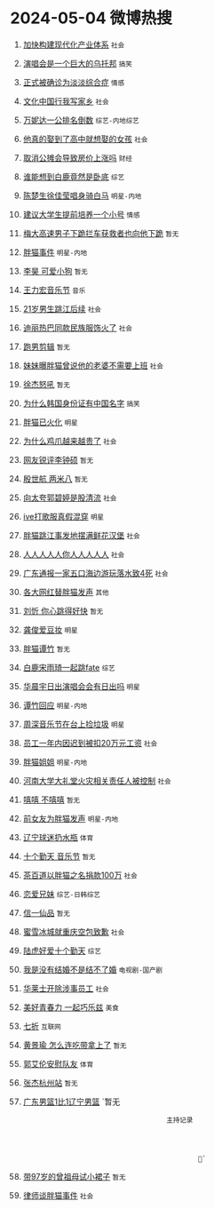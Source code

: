 # 2024-05-04 微博热搜 
1. [加快构建现代化产业体系](https://m.weibo.cn/search?containerid=100103type%3D1%26t%3D10%26q%3D%23%E5%8A%A0%E5%BF%AB%E6%9E%84%E5%BB%BA%E7%8E%B0%E4%BB%A3%E5%8C%96%E4%BA%A7%E4%B8%9A%E4%BD%93%E7%B3%BB%23&stream_entry_id=51&isnewpage=1&extparam=seat%3D1%26filter_type%3Drealtimehot%26stream_entry_id%3D51%26c_type%3D51%26q%3D%2523%25E5%258A%25A0%25E5%25BF%25AB%25E6%259E%2584%25E5%25BB%25BA%25E7%258E%25B0%25E4%25BB%25A3%25E5%258C%2596%25E4%25BA%25A7%25E4%25B8%259A%25E4%25BD%2593%25E7%25B3%25BB%2523%26dgr%3D0%26cate%3D10103%26pos%3D0%26display_time%3D1714756173%26pre_seqid%3D171475617315907467224) `社会` 

2. [演唱会是一个巨大的乌托邦](https://m.weibo.cn/search?containerid=100103type%3D1%26t%3D10%26q%3D%23%E6%BC%94%E5%94%B1%E4%BC%9A%E6%98%AF%E4%B8%80%E4%B8%AA%E5%B7%A8%E5%A4%A7%E7%9A%84%E4%B9%8C%E6%89%98%E9%82%A6%23&stream_entry_id=31&isnewpage=1&extparam=seat%3D1%26stream_entry_id%3D31%26pos%3D0%26realpos%3D1%26dgr%3D0%26flag%3D1%26filter_type%3Drealtimehot%26band_rank%3D1%26c_type%3D31%26q%3D%2523%25E6%25BC%2594%25E5%2594%25B1%25E4%25BC%259A%25E6%2598%25AF%25E4%25B8%2580%25E4%25B8%25AA%25E5%25B7%25A8%25E5%25A4%25A7%25E7%259A%2584%25E4%25B9%258C%25E6%2589%2598%25E9%2582%25A6%2523%26cate%3D5001%26lcate%3D5001%26display_time%3D1714756173%26pre_seqid%3D171475617315907467224) `搞笑` 

3. [正式被确诊为淡淡综合症](https://m.weibo.cn/search?containerid=100103type%3D1%26t%3D10%26q%3D%23%E6%AD%A3%E5%BC%8F%E8%A2%AB%E7%A1%AE%E8%AF%8A%E4%B8%BA%E6%B7%A1%E6%B7%A1%E7%BB%BC%E5%90%88%E7%97%87%23&stream_entry_id=31&isnewpage=1&extparam=seat%3D1%26stream_entry_id%3D31%26pos%3D1%26realpos%3D2%26dgr%3D0%26flag%3D2%26filter_type%3Drealtimehot%26band_rank%3D2%26c_type%3D31%26q%3D%2523%25E6%25AD%25A3%25E5%25BC%258F%25E8%25A2%25AB%25E7%25A1%25AE%25E8%25AF%258A%25E4%25B8%25BA%25E6%25B7%25A1%25E6%25B7%25A1%25E7%25BB%25BC%25E5%2590%2588%25E7%2597%2587%2523%26cate%3D5001%26lcate%3D5001%26display_time%3D1714756173%26pre_seqid%3D171475617315907467224) `情感` 

4. [文化中国行我写家乡](https://m.weibo.cn/search?containerid=100103type%3D1%26t%3D10%26q%3D%23%E6%96%87%E5%8C%96%E4%B8%AD%E5%9B%BD%E8%A1%8C%E6%88%91%E5%86%99%E5%AE%B6%E4%B9%A1%23&stream_entry_id=31&isnewpage=1&extparam=seat%3D1%26stream_entry_id%3D31%26pos%3D2%26realpos%3D3%26dgr%3D0%26flag%3D0%26filter_type%3Drealtimehot%26band_rank%3D3%26c_type%3D31%26q%3D%2523%25E6%2596%2587%25E5%258C%2596%25E4%25B8%25AD%25E5%259B%25BD%25E8%25A1%258C%25E6%2588%2591%25E5%2586%2599%25E5%25AE%25B6%25E4%25B9%25A1%2523%26cate%3D5001%26lcate%3D5001%26display_time%3D1714756173%26pre_seqid%3D171475617315907467224) `社会` 

5. [万妮达一公排名倒数](https://m.weibo.cn/search?containerid=100103type%3D1%26t%3D10%26q%3D%23%E4%B8%87%E5%A6%AE%E8%BE%BE%E4%B8%80%E5%85%AC%E6%8E%92%E5%90%8D%E5%80%92%E6%95%B0%23&stream_entry_id=31&isnewpage=1&extparam=seat%3D1%26stream_entry_id%3D31%26pos%3D3%26realpos%3D4%26dgr%3D0%26flag%3D1%26filter_type%3Drealtimehot%26band_rank%3D4%26c_type%3D31%26q%3D%2523%25E4%25B8%2587%25E5%25A6%25AE%25E8%25BE%25BE%25E4%25B8%2580%25E5%2585%25AC%25E6%258E%2592%25E5%2590%258D%25E5%2580%2592%25E6%2595%25B0%2523%26cate%3D5001%26lcate%3D5001%26display_time%3D1714756173%26pre_seqid%3D171475617315907467224) `综艺-内地综艺` 

6. [他真的娶到了高中就想娶的女孩](https://m.weibo.cn/search?containerid=100103type%3D1%26t%3D10%26q%3D%23%E4%BB%96%E7%9C%9F%E7%9A%84%E5%A8%B6%E5%88%B0%E4%BA%86%E9%AB%98%E4%B8%AD%E5%B0%B1%E6%83%B3%E5%A8%B6%E7%9A%84%E5%A5%B3%E5%AD%A9%23&stream_entry_id=31&isnewpage=1&extparam=seat%3D1%26stream_entry_id%3D31%26pos%3D4%26realpos%3D5%26dgr%3D0%26flag%3D32768%26filter_type%3Drealtimehot%26band_rank%3D5%26c_type%3D31%26q%3D%2523%25E4%25BB%2596%25E7%259C%259F%25E7%259A%2584%25E5%25A8%25B6%25E5%2588%25B0%25E4%25BA%2586%25E9%25AB%2598%25E4%25B8%25AD%25E5%25B0%25B1%25E6%2583%25B3%25E5%25A8%25B6%25E7%259A%2584%25E5%25A5%25B3%25E5%25AD%25A9%2523%26cate%3D5001%26lcate%3D5001%26display_time%3D1714756173%26pre_seqid%3D171475617315907467224) `社会` 

7. [取消公摊会导致房价上涨吗](https://m.weibo.cn/search?containerid=100103type%3D1%26t%3D10%26q%3D%23%E5%8F%96%E6%B6%88%E5%85%AC%E6%91%8A%E4%BC%9A%E5%AF%BC%E8%87%B4%E6%88%BF%E4%BB%B7%E4%B8%8A%E6%B6%A8%E5%90%97%23&stream_entry_id=31&isnewpage=1&extparam=seat%3D1%26stream_entry_id%3D31%26pos%3D5%26realpos%3D6%26dgr%3D0%26flag%3D0%26filter_type%3Drealtimehot%26band_rank%3D6%26c_type%3D31%26q%3D%2523%25E5%258F%2596%25E6%25B6%2588%25E5%2585%25AC%25E6%2591%258A%25E4%25BC%259A%25E5%25AF%25BC%25E8%2587%25B4%25E6%2588%25BF%25E4%25BB%25B7%25E4%25B8%258A%25E6%25B6%25A8%25E5%2590%2597%2523%26cate%3D5001%26lcate%3D5001%26display_time%3D1714756173%26pre_seqid%3D171475617315907467224) `财经` 

8. [谁能想到白鹿竟然是卧底](https://m.weibo.cn/search?containerid=100103type%3D1%26t%3D10%26q%3D%23%E8%B0%81%E8%83%BD%E6%83%B3%E5%88%B0%E7%99%BD%E9%B9%BF%E7%AB%9F%E7%84%B6%E6%98%AF%E5%8D%A7%E5%BA%95%23&stream_entry_id=31&isnewpage=1&extparam=seat%3D1%26stream_entry_id%3D31%26pos%3D6%26realpos%3D7%26dgr%3D0%26flag%3D1%26filter_type%3Drealtimehot%26band_rank%3D7%26c_type%3D31%26q%3D%2523%25E8%25B0%2581%25E8%2583%25BD%25E6%2583%25B3%25E5%2588%25B0%25E7%2599%25BD%25E9%25B9%25BF%25E7%25AB%259F%25E7%2584%25B6%25E6%2598%25AF%25E5%258D%25A7%25E5%25BA%2595%2523%26cate%3D5001%26lcate%3D5001%26display_time%3D1714756173%26pre_seqid%3D171475617315907467224) `综艺` 

9. [陈楚生徐佳莹唱身骑白马](https://m.weibo.cn/search?containerid=100103type%3D1%26t%3D10%26q%3D%23%E9%99%88%E6%A5%9A%E7%94%9F%E5%BE%90%E4%BD%B3%E8%8E%B9%E5%94%B1%E8%BA%AB%E9%AA%91%E7%99%BD%E9%A9%AC%23&stream_entry_id=31&isnewpage=1&extparam=seat%3D1%26stream_entry_id%3D31%26pos%3D7%26realpos%3D8%26dgr%3D0%26flag%3D1%26filter_type%3Drealtimehot%26band_rank%3D8%26c_type%3D31%26q%3D%2523%25E9%2599%2588%25E6%25A5%259A%25E7%2594%259F%25E5%25BE%2590%25E4%25BD%25B3%25E8%258E%25B9%25E5%2594%25B1%25E8%25BA%25AB%25E9%25AA%2591%25E7%2599%25BD%25E9%25A9%25AC%2523%26cate%3D5001%26lcate%3D5001%26display_time%3D1714756173%26pre_seqid%3D171475617315907467224) `明星-内地` 

10. [建议大学生提前培养一个小号](https://m.weibo.cn/search?containerid=100103type%3D1%26t%3D10%26q%3D%23%E5%BB%BA%E8%AE%AE%E5%A4%A7%E5%AD%A6%E7%94%9F%E6%8F%90%E5%89%8D%E5%9F%B9%E5%85%BB%E4%B8%80%E4%B8%AA%E5%B0%8F%E5%8F%B7%23&stream_entry_id=31&isnewpage=1&extparam=seat%3D1%26stream_entry_id%3D31%26pos%3D8%26realpos%3D9%26dgr%3D0%26flag%3D0%26filter_type%3Drealtimehot%26band_rank%3D9%26c_type%3D31%26q%3D%2523%25E5%25BB%25BA%25E8%25AE%25AE%25E5%25A4%25A7%25E5%25AD%25A6%25E7%2594%259F%25E6%258F%2590%25E5%2589%258D%25E5%259F%25B9%25E5%2585%25BB%25E4%25B8%2580%25E4%25B8%25AA%25E5%25B0%258F%25E5%258F%25B7%2523%26cate%3D5001%26lcate%3D5001%26display_time%3D1714756173%26pre_seqid%3D171475617315907467224) `情感` 

11. [梅大高速男子下跪拦车获救者也向他下跪](https://m.weibo.cn/search?containerid=100103type%3D1%26t%3D10%26q%3D%23%E6%A2%85%E5%A4%A7%E9%AB%98%E9%80%9F%E7%94%B7%E5%AD%90%E4%B8%8B%E8%B7%AA%E6%8B%A6%E8%BD%A6%E8%8E%B7%E6%95%91%E8%80%85%E4%B9%9F%E5%90%91%E4%BB%96%E4%B8%8B%E8%B7%AA%23&stream_entry_id=31&isnewpage=1&extparam=seat%3D1%26stream_entry_id%3D31%26pos%3D9%26realpos%3D10%26dgr%3D0%26flag%3D0%26filter_type%3Drealtimehot%26band_rank%3D10%26c_type%3D31%26q%3D%2523%25E6%25A2%2585%25E5%25A4%25A7%25E9%25AB%2598%25E9%2580%259F%25E7%2594%25B7%25E5%25AD%2590%25E4%25B8%258B%25E8%25B7%25AA%25E6%258B%25A6%25E8%25BD%25A6%25E8%258E%25B7%25E6%2595%2591%25E8%2580%2585%25E4%25B9%259F%25E5%2590%2591%25E4%25BB%2596%25E4%25B8%258B%25E8%25B7%25AA%2523%26cate%3D5001%26lcate%3D5001%26display_time%3D1714756173%26pre_seqid%3D171475617315907467224) `暂无` 

12. [胖猫事件](https://m.weibo.cn/search?containerid=100103type%3D1%26t%3D10%26q%3D%E8%83%96%E7%8C%AB%E4%BA%8B%E4%BB%B6&stream_entry_id=31&isnewpage=1&extparam=seat%3D1%26stream_entry_id%3D31%26pos%3D10%26realpos%3D11%26dgr%3D0%26flag%3D2%26filter_type%3Drealtimehot%26band_rank%3D11%26c_type%3D31%26q%3D%25E8%2583%2596%25E7%258C%25AB%25E4%25BA%258B%25E4%25BB%25B6%26cate%3D5001%26lcate%3D5001%26display_time%3D1714756173%26pre_seqid%3D171475617315907467224) `明星-内地` 

13. [李昊 可爱小狗](https://m.weibo.cn/search?containerid=100103type%3D1%26t%3D10%26q%3D%E6%9D%8E%E6%98%8A+%E5%8F%AF%E7%88%B1%E5%B0%8F%E7%8B%97&stream_entry_id=31&isnewpage=1&extparam=seat%3D1%26stream_entry_id%3D31%26pos%3D11%26realpos%3D12%26dgr%3D0%26flag%3D1%26filter_type%3Drealtimehot%26band_rank%3D12%26c_type%3D31%26q%3D%25E6%259D%258E%25E6%2598%258A%2520%25E5%258F%25AF%25E7%2588%25B1%25E5%25B0%258F%25E7%258B%2597%26cate%3D5001%26lcate%3D5001%26display_time%3D1714756173%26pre_seqid%3D171475617315907467224) `暂无` 

14. [王力宏音乐节](https://m.weibo.cn/search?containerid=100103type%3D1%26t%3D10%26q%3D%E7%8E%8B%E5%8A%9B%E5%AE%8F%E9%9F%B3%E4%B9%90%E8%8A%82&stream_entry_id=31&isnewpage=1&extparam=seat%3D1%26stream_entry_id%3D31%26pos%3D12%26realpos%3D13%26dgr%3D0%26flag%3D1%26filter_type%3Drealtimehot%26band_rank%3D13%26c_type%3D31%26q%3D%25E7%258E%258B%25E5%258A%259B%25E5%25AE%258F%25E9%259F%25B3%25E4%25B9%2590%25E8%258A%2582%26cate%3D5001%26lcate%3D5001%26display_time%3D1714756173%26pre_seqid%3D171475617315907467224) `音乐` 

15. [21岁男生跳江后续](https://m.weibo.cn/search?containerid=100103type%3D1%26t%3D10%26q%3D%2321%E5%B2%81%E7%94%B7%E7%94%9F%E8%B7%B3%E6%B1%9F%E5%90%8E%E7%BB%AD%23&stream_entry_id=31&isnewpage=1&extparam=seat%3D1%26stream_entry_id%3D31%26pos%3D13%26realpos%3D14%26dgr%3D0%26flag%3D2%26filter_type%3Drealtimehot%26band_rank%3D14%26c_type%3D31%26q%3D%252321%25E5%25B2%2581%25E7%2594%25B7%25E7%2594%259F%25E8%25B7%25B3%25E6%25B1%259F%25E5%2590%258E%25E7%25BB%25AD%2523%26cate%3D5001%26lcate%3D5001%26display_time%3D1714756173%26pre_seqid%3D171475617315907467224) `社会` 

16. [迪丽热巴同款民族服饰火了](https://m.weibo.cn/search?containerid=100103type%3D1%26t%3D10%26q%3D%23%E8%BF%AA%E4%B8%BD%E7%83%AD%E5%B7%B4%E5%90%8C%E6%AC%BE%E6%B0%91%E6%97%8F%E6%9C%8D%E9%A5%B0%E7%81%AB%E4%BA%86%23&stream_entry_id=31&isnewpage=1&extparam=seat%3D1%26stream_entry_id%3D31%26pos%3D14%26realpos%3D15%26dgr%3D0%26flag%3D32768%26filter_type%3Drealtimehot%26band_rank%3D15%26c_type%3D31%26q%3D%2523%25E8%25BF%25AA%25E4%25B8%25BD%25E7%2583%25AD%25E5%25B7%25B4%25E5%2590%258C%25E6%25AC%25BE%25E6%25B0%2591%25E6%2597%258F%25E6%259C%258D%25E9%25A5%25B0%25E7%2581%25AB%25E4%25BA%2586%2523%26cate%3D5001%26lcate%3D5001%26display_time%3D1714756173%26pre_seqid%3D171475617315907467224) `社会` 

17. [跑男剪辑](https://m.weibo.cn/search?containerid=100103type%3D1%26t%3D10%26q%3D%E8%B7%91%E7%94%B7%E5%89%AA%E8%BE%91&stream_entry_id=31&isnewpage=1&extparam=seat%3D1%26stream_entry_id%3D31%26pos%3D15%26realpos%3D16%26dgr%3D0%26flag%3D0%26filter_type%3Drealtimehot%26band_rank%3D16%26c_type%3D31%26q%3D%25E8%25B7%2591%25E7%2594%25B7%25E5%2589%25AA%25E8%25BE%2591%26cate%3D5001%26lcate%3D5001%26display_time%3D1714756173%26pre_seqid%3D171475617315907467224) `暂无` 

18. [妹妹曝胖猫曾说他的老婆不需要上班](https://m.weibo.cn/search?containerid=100103type%3D1%26t%3D10%26q%3D%23%E5%A6%B9%E5%A6%B9%E6%9B%9D%E8%83%96%E7%8C%AB%E6%9B%BE%E8%AF%B4%E4%BB%96%E7%9A%84%E8%80%81%E5%A9%86%E4%B8%8D%E9%9C%80%E8%A6%81%E4%B8%8A%E7%8F%AD%23&stream_entry_id=31&isnewpage=1&extparam=seat%3D1%26stream_entry_id%3D31%26pos%3D16%26realpos%3D17%26dgr%3D0%26flag%3D2%26filter_type%3Drealtimehot%26band_rank%3D17%26c_type%3D31%26q%3D%2523%25E5%25A6%25B9%25E5%25A6%25B9%25E6%259B%259D%25E8%2583%2596%25E7%258C%25AB%25E6%259B%25BE%25E8%25AF%25B4%25E4%25BB%2596%25E7%259A%2584%25E8%2580%2581%25E5%25A9%2586%25E4%25B8%258D%25E9%259C%2580%25E8%25A6%2581%25E4%25B8%258A%25E7%258F%25AD%2523%26cate%3D5001%26lcate%3D5001%26display_time%3D1714756173%26pre_seqid%3D171475617315907467224) `社会` 

19. [徐杰怒吼](https://m.weibo.cn/search?containerid=100103type%3D1%26t%3D10%26q%3D%E5%BE%90%E6%9D%B0%E6%80%92%E5%90%BC&stream_entry_id=31&isnewpage=1&extparam=seat%3D1%26stream_entry_id%3D31%26pos%3D17%26realpos%3D18%26dgr%3D0%26flag%3D0%26filter_type%3Drealtimehot%26band_rank%3D18%26c_type%3D31%26q%3D%25E5%25BE%2590%25E6%259D%25B0%25E6%2580%2592%25E5%2590%25BC%26cate%3D5001%26lcate%3D5001%26display_time%3D1714756173%26pre_seqid%3D171475617315907467224) `暂无` 

20. [为什么韩国身份证有中国名字](https://m.weibo.cn/search?containerid=100103type%3D1%26t%3D10%26q%3D%23%E4%B8%BA%E4%BB%80%E4%B9%88%E9%9F%A9%E5%9B%BD%E8%BA%AB%E4%BB%BD%E8%AF%81%E6%9C%89%E4%B8%AD%E5%9B%BD%E5%90%8D%E5%AD%97%23&stream_entry_id=31&isnewpage=1&extparam=seat%3D1%26stream_entry_id%3D31%26pos%3D18%26realpos%3D19%26dgr%3D0%26flag%3D0%26filter_type%3Drealtimehot%26band_rank%3D19%26c_type%3D31%26q%3D%2523%25E4%25B8%25BA%25E4%25BB%2580%25E4%25B9%2588%25E9%259F%25A9%25E5%259B%25BD%25E8%25BA%25AB%25E4%25BB%25BD%25E8%25AF%2581%25E6%259C%2589%25E4%25B8%25AD%25E5%259B%25BD%25E5%2590%258D%25E5%25AD%2597%2523%26cate%3D5001%26lcate%3D5001%26display_time%3D1714756173%26pre_seqid%3D171475617315907467224) `搞笑` 

21. [胖猫已火化](https://m.weibo.cn/search?containerid=100103type%3D1%26t%3D10%26q%3D%23%E8%83%96%E7%8C%AB%E5%B7%B2%E7%81%AB%E5%8C%96%23&stream_entry_id=31&isnewpage=1&extparam=seat%3D1%26stream_entry_id%3D31%26pos%3D19%26realpos%3D20%26dgr%3D0%26flag%3D0%26filter_type%3Drealtimehot%26band_rank%3D20%26c_type%3D31%26q%3D%2523%25E8%2583%2596%25E7%258C%25AB%25E5%25B7%25B2%25E7%2581%25AB%25E5%258C%2596%2523%26cate%3D5001%26lcate%3D5001%26display_time%3D1714756173%26pre_seqid%3D171475617315907467224) `明星` 

22. [为什么鸡爪越来越贵了](https://m.weibo.cn/search?containerid=100103type%3D1%26t%3D10%26q%3D%23%E4%B8%BA%E4%BB%80%E4%B9%88%E9%B8%A1%E7%88%AA%E8%B6%8A%E6%9D%A5%E8%B6%8A%E8%B4%B5%E4%BA%86%23&stream_entry_id=31&isnewpage=1&extparam=seat%3D1%26stream_entry_id%3D31%26pos%3D20%26realpos%3D21%26dgr%3D0%26flag%3D1%26filter_type%3Drealtimehot%26band_rank%3D21%26c_type%3D31%26q%3D%2523%25E4%25B8%25BA%25E4%25BB%2580%25E4%25B9%2588%25E9%25B8%25A1%25E7%2588%25AA%25E8%25B6%258A%25E6%259D%25A5%25E8%25B6%258A%25E8%25B4%25B5%25E4%25BA%2586%2523%26cate%3D5001%26lcate%3D5001%26display_time%3D1714756173%26pre_seqid%3D171475617315907467224) `社会` 

23. [网友锐评李钟硕](https://m.weibo.cn/search?containerid=100103type%3D1%26t%3D10%26q%3D%23%E7%BD%91%E5%8F%8B%E9%94%90%E8%AF%84%E6%9D%8E%E9%92%9F%E7%A1%95%23&stream_entry_id=31&isnewpage=1&extparam=seat%3D1%26stream_entry_id%3D31%26pos%3D21%26realpos%3D22%26dgr%3D0%26flag%3D2%26filter_type%3Drealtimehot%26band_rank%3D22%26c_type%3D31%26q%3D%2523%25E7%25BD%2591%25E5%258F%258B%25E9%2594%2590%25E8%25AF%2584%25E6%259D%258E%25E9%2592%259F%25E7%25A1%2595%2523%26cate%3D5001%26lcate%3D5001%26display_time%3D1714756173%26pre_seqid%3D171475617315907467224) `暂无` 

24. [殷世航 两米八](https://m.weibo.cn/search?containerid=100103type%3D1%26t%3D10%26q%3D%E6%AE%B7%E4%B8%96%E8%88%AA+%E4%B8%A4%E7%B1%B3%E5%85%AB&stream_entry_id=31&isnewpage=1&extparam=seat%3D1%26stream_entry_id%3D31%26pos%3D22%26realpos%3D23%26dgr%3D0%26flag%3D1%26filter_type%3Drealtimehot%26band_rank%3D23%26c_type%3D31%26q%3D%25E6%25AE%25B7%25E4%25B8%2596%25E8%2588%25AA%2520%25E4%25B8%25A4%25E7%25B1%25B3%25E5%2585%25AB%26cate%3D5001%26lcate%3D5001%26display_time%3D1714756173%26pre_seqid%3D171475617315907467224) `暂无` 

25. [向太夸郭碧婷是股清流](https://m.weibo.cn/search?containerid=100103type%3D1%26t%3D10%26q%3D%23%E5%90%91%E5%A4%AA%E5%A4%B8%E9%83%AD%E7%A2%A7%E5%A9%B7%E6%98%AF%E8%82%A1%E6%B8%85%E6%B5%81%23&stream_entry_id=31&isnewpage=1&extparam=seat%3D1%26stream_entry_id%3D31%26pos%3D23%26realpos%3D24%26dgr%3D0%26flag%3D1%26filter_type%3Drealtimehot%26band_rank%3D24%26c_type%3D31%26q%3D%2523%25E5%2590%2591%25E5%25A4%25AA%25E5%25A4%25B8%25E9%2583%25AD%25E7%25A2%25A7%25E5%25A9%25B7%25E6%2598%25AF%25E8%2582%25A1%25E6%25B8%2585%25E6%25B5%2581%2523%26cate%3D5001%26lcate%3D5001%26display_time%3D1714756173%26pre_seqid%3D171475617315907467224) `社会` 

26. [ive打歌服真假混穿](https://m.weibo.cn/search?containerid=100103type%3D1%26t%3D10%26q%3D%23ive%E6%89%93%E6%AD%8C%E6%9C%8D%E7%9C%9F%E5%81%87%E6%B7%B7%E7%A9%BF%23&stream_entry_id=31&isnewpage=1&extparam=seat%3D1%26stream_entry_id%3D31%26pos%3D24%26realpos%3D25%26dgr%3D0%26flag%3D0%26filter_type%3Drealtimehot%26band_rank%3D25%26c_type%3D31%26q%3D%2523ive%25E6%2589%2593%25E6%25AD%258C%25E6%259C%258D%25E7%259C%259F%25E5%2581%2587%25E6%25B7%25B7%25E7%25A9%25BF%2523%26cate%3D5001%26lcate%3D5001%26display_time%3D1714756173%26pre_seqid%3D171475617315907467224) `明星` 

27. [胖猫跳江事发地摆满鲜花汉堡](https://m.weibo.cn/search?containerid=100103type%3D1%26t%3D10%26q%3D%23%E8%83%96%E7%8C%AB%E8%B7%B3%E6%B1%9F%E4%BA%8B%E5%8F%91%E5%9C%B0%E6%91%86%E6%BB%A1%E9%B2%9C%E8%8A%B1%E6%B1%89%E5%A0%A1%23&stream_entry_id=31&isnewpage=1&extparam=seat%3D1%26stream_entry_id%3D31%26pos%3D25%26realpos%3D26%26dgr%3D0%26flag%3D0%26filter_type%3Drealtimehot%26band_rank%3D26%26c_type%3D31%26q%3D%2523%25E8%2583%2596%25E7%258C%25AB%25E8%25B7%25B3%25E6%25B1%259F%25E4%25BA%258B%25E5%258F%2591%25E5%259C%25B0%25E6%2591%2586%25E6%25BB%25A1%25E9%25B2%259C%25E8%258A%25B1%25E6%25B1%2589%25E5%25A0%25A1%2523%26cate%3D5001%26lcate%3D5001%26display_time%3D1714756173%26pre_seqid%3D171475617315907467224) `社会` 

28. [人人人人人你人人人人人](https://m.weibo.cn/search?containerid=100103type%3D1%26t%3D10%26q%3D%23%E4%BA%BA%E4%BA%BA%E4%BA%BA%E4%BA%BA%E4%BA%BA%E4%BD%A0%E4%BA%BA%E4%BA%BA%E4%BA%BA%E4%BA%BA%E4%BA%BA%23&stream_entry_id=31&isnewpage=1&extparam=seat%3D1%26stream_entry_id%3D31%26pos%3D26%26realpos%3D27%26dgr%3D0%26flag%3D0%26filter_type%3Drealtimehot%26band_rank%3D27%26c_type%3D31%26q%3D%2523%25E4%25BA%25BA%25E4%25BA%25BA%25E4%25BA%25BA%25E4%25BA%25BA%25E4%25BA%25BA%25E4%25BD%25A0%25E4%25BA%25BA%25E4%25BA%25BA%25E4%25BA%25BA%25E4%25BA%25BA%25E4%25BA%25BA%2523%26cate%3D5001%26lcate%3D5001%26display_time%3D1714756173%26pre_seqid%3D171475617315907467224) `社会` 

29. [广东通报一家五口海边游玩落水致4死](https://m.weibo.cn/search?containerid=100103type%3D1%26t%3D10%26q%3D%23%E5%B9%BF%E4%B8%9C%E9%80%9A%E6%8A%A5%E4%B8%80%E5%AE%B6%E4%BA%94%E5%8F%A3%E6%B5%B7%E8%BE%B9%E6%B8%B8%E7%8E%A9%E8%90%BD%E6%B0%B4%E8%87%B44%E6%AD%BB%23&stream_entry_id=31&isnewpage=1&extparam=seat%3D1%26stream_entry_id%3D31%26pos%3D27%26realpos%3D28%26dgr%3D0%26flag%3D0%26filter_type%3Drealtimehot%26band_rank%3D28%26c_type%3D31%26q%3D%2523%25E5%25B9%25BF%25E4%25B8%259C%25E9%2580%259A%25E6%258A%25A5%25E4%25B8%2580%25E5%25AE%25B6%25E4%25BA%2594%25E5%258F%25A3%25E6%25B5%25B7%25E8%25BE%25B9%25E6%25B8%25B8%25E7%258E%25A9%25E8%2590%25BD%25E6%25B0%25B4%25E8%2587%25B44%25E6%25AD%25BB%2523%26cate%3D5001%26lcate%3D5001%26display_time%3D1714756173%26pre_seqid%3D171475617315907467224) `社会` 

30. [各大网红替胖猫发声](https://m.weibo.cn/search?containerid=100103type%3D1%26t%3D10%26q%3D%23%E5%90%84%E5%A4%A7%E7%BD%91%E7%BA%A2%E6%9B%BF%E8%83%96%E7%8C%AB%E5%8F%91%E5%A3%B0%23&stream_entry_id=31&isnewpage=1&extparam=seat%3D1%26stream_entry_id%3D31%26pos%3D28%26realpos%3D29%26dgr%3D0%26flag%3D0%26filter_type%3Drealtimehot%26band_rank%3D29%26c_type%3D31%26q%3D%2523%25E5%2590%2584%25E5%25A4%25A7%25E7%25BD%2591%25E7%25BA%25A2%25E6%259B%25BF%25E8%2583%2596%25E7%258C%25AB%25E5%258F%2591%25E5%25A3%25B0%2523%26cate%3D5001%26lcate%3D5001%26display_time%3D1714756173%26pre_seqid%3D171475617315907467224) `其他` 

31. [刘忻 你心跳得好快](https://m.weibo.cn/search?containerid=100103type%3D1%26t%3D10%26q%3D%E5%88%98%E5%BF%BB+%E4%BD%A0%E5%BF%83%E8%B7%B3%E5%BE%97%E5%A5%BD%E5%BF%AB&stream_entry_id=31&isnewpage=1&extparam=seat%3D1%26stream_entry_id%3D31%26pos%3D29%26realpos%3D30%26dgr%3D0%26flag%3D0%26filter_type%3Drealtimehot%26band_rank%3D30%26c_type%3D31%26q%3D%25E5%2588%2598%25E5%25BF%25BB%2520%25E4%25BD%25A0%25E5%25BF%2583%25E8%25B7%25B3%25E5%25BE%2597%25E5%25A5%25BD%25E5%25BF%25AB%26cate%3D5001%26lcate%3D5001%26display_time%3D1714756173%26pre_seqid%3D171475617315907467224) `暂无` 

32. [龚俊爱豆妆](https://m.weibo.cn/search?containerid=100103type%3D1%26t%3D10%26q%3D%23%E9%BE%9A%E4%BF%8A%E7%88%B1%E8%B1%86%E5%A6%86%23&stream_entry_id=31&isnewpage=1&extparam=seat%3D1%26stream_entry_id%3D31%26pos%3D30%26realpos%3D31%26dgr%3D0%26flag%3D0%26filter_type%3Drealtimehot%26band_rank%3D31%26c_type%3D31%26q%3D%2523%25E9%25BE%259A%25E4%25BF%258A%25E7%2588%25B1%25E8%25B1%2586%25E5%25A6%2586%2523%26cate%3D5001%26lcate%3D5001%26display_time%3D1714756173%26pre_seqid%3D171475617315907467224) `明星` 

33. [胖猫谭竹](https://m.weibo.cn/search?containerid=100103type%3D1%26t%3D10%26q%3D%E8%83%96%E7%8C%AB%E8%B0%AD%E7%AB%B9&stream_entry_id=31&isnewpage=1&extparam=seat%3D1%26stream_entry_id%3D31%26pos%3D31%26realpos%3D32%26dgr%3D0%26flag%3D0%26filter_type%3Drealtimehot%26band_rank%3D32%26c_type%3D31%26q%3D%25E8%2583%2596%25E7%258C%25AB%25E8%25B0%25AD%25E7%25AB%25B9%26cate%3D5001%26lcate%3D5001%26display_time%3D1714756173%26pre_seqid%3D171475617315907467224) `暂无` 

34. [白鹿宋雨琦一起跳fate](https://m.weibo.cn/search?containerid=100103type%3D1%26t%3D10%26q%3D%23%E7%99%BD%E9%B9%BF%E5%AE%8B%E9%9B%A8%E7%90%A6%E4%B8%80%E8%B5%B7%E8%B7%B3fate%23&stream_entry_id=31&isnewpage=1&extparam=seat%3D1%26stream_entry_id%3D31%26pos%3D32%26realpos%3D33%26dgr%3D0%26flag%3D1%26filter_type%3Drealtimehot%26band_rank%3D33%26c_type%3D31%26q%3D%2523%25E7%2599%25BD%25E9%25B9%25BF%25E5%25AE%258B%25E9%259B%25A8%25E7%2590%25A6%25E4%25B8%2580%25E8%25B5%25B7%25E8%25B7%25B3fate%2523%26cate%3D5001%26lcate%3D5001%26display_time%3D1714756173%26pre_seqid%3D171475617315907467224) `综艺` 

35. [华晨宇日出演唱会会有日出吗](https://m.weibo.cn/search?containerid=100103type%3D1%26t%3D10%26q%3D%23%E5%8D%8E%E6%99%A8%E5%AE%87%E6%97%A5%E5%87%BA%E6%BC%94%E5%94%B1%E4%BC%9A%E4%BC%9A%E6%9C%89%E6%97%A5%E5%87%BA%E5%90%97%23&stream_entry_id=31&isnewpage=1&extparam=seat%3D1%26stream_entry_id%3D31%26pos%3D33%26realpos%3D34%26dgr%3D0%26flag%3D1%26filter_type%3Drealtimehot%26band_rank%3D34%26c_type%3D31%26q%3D%2523%25E5%258D%258E%25E6%2599%25A8%25E5%25AE%2587%25E6%2597%25A5%25E5%2587%25BA%25E6%25BC%2594%25E5%2594%25B1%25E4%25BC%259A%25E4%25BC%259A%25E6%259C%2589%25E6%2597%25A5%25E5%2587%25BA%25E5%2590%2597%2523%26cate%3D5001%26lcate%3D5001%26display_time%3D1714756173%26pre_seqid%3D171475617315907467224) `明星` 

36. [谭竹回应](https://m.weibo.cn/search?containerid=100103type%3D1%26t%3D10%26q%3D%23%E8%B0%AD%E7%AB%B9%E5%9B%9E%E5%BA%94%23&stream_entry_id=31&isnewpage=1&extparam=seat%3D1%26stream_entry_id%3D31%26pos%3D34%26realpos%3D35%26dgr%3D0%26flag%3D0%26filter_type%3Drealtimehot%26band_rank%3D35%26c_type%3D31%26q%3D%2523%25E8%25B0%25AD%25E7%25AB%25B9%25E5%259B%259E%25E5%25BA%2594%2523%26cate%3D5001%26lcate%3D5001%26display_time%3D1714756173%26pre_seqid%3D171475617315907467224) `明星-内地` 

37. [周深音乐节在台上捡垃圾](https://m.weibo.cn/search?containerid=100103type%3D1%26t%3D10%26q%3D%23%E5%91%A8%E6%B7%B1%E9%9F%B3%E4%B9%90%E8%8A%82%E5%9C%A8%E5%8F%B0%E4%B8%8A%E6%8D%A1%E5%9E%83%E5%9C%BE%23&stream_entry_id=31&isnewpage=1&extparam=seat%3D1%26stream_entry_id%3D31%26pos%3D35%26realpos%3D36%26dgr%3D0%26flag%3D0%26filter_type%3Drealtimehot%26band_rank%3D36%26c_type%3D31%26q%3D%2523%25E5%2591%25A8%25E6%25B7%25B1%25E9%259F%25B3%25E4%25B9%2590%25E8%258A%2582%25E5%259C%25A8%25E5%258F%25B0%25E4%25B8%258A%25E6%258D%25A1%25E5%259E%2583%25E5%259C%25BE%2523%26cate%3D5001%26lcate%3D5001%26display_time%3D1714756173%26pre_seqid%3D171475617315907467224) `明星` 

38. [员工一年内因迟到被扣20万元工资](https://m.weibo.cn/search?containerid=100103type%3D1%26t%3D10%26q%3D%23%E5%91%98%E5%B7%A5%E4%B8%80%E5%B9%B4%E5%86%85%E5%9B%A0%E8%BF%9F%E5%88%B0%E8%A2%AB%E6%89%A320%E4%B8%87%E5%85%83%E5%B7%A5%E8%B5%84%23&stream_entry_id=31&isnewpage=1&extparam=seat%3D1%26stream_entry_id%3D31%26pos%3D36%26realpos%3D37%26dgr%3D0%26flag%3D0%26filter_type%3Drealtimehot%26band_rank%3D37%26c_type%3D31%26q%3D%2523%25E5%2591%2598%25E5%25B7%25A5%25E4%25B8%2580%25E5%25B9%25B4%25E5%2586%2585%25E5%259B%25A0%25E8%25BF%259F%25E5%2588%25B0%25E8%25A2%25AB%25E6%2589%25A320%25E4%25B8%2587%25E5%2585%2583%25E5%25B7%25A5%25E8%25B5%2584%2523%26cate%3D5001%26lcate%3D5001%26display_time%3D1714756173%26pre_seqid%3D171475617315907467224) `社会` 

39. [胖猫姐姐](https://m.weibo.cn/search?containerid=100103type%3D1%26t%3D10%26q%3D%E8%83%96%E7%8C%AB%E5%A7%90%E5%A7%90&stream_entry_id=31&isnewpage=1&extparam=seat%3D1%26stream_entry_id%3D31%26pos%3D37%26realpos%3D38%26dgr%3D0%26flag%3D0%26filter_type%3Drealtimehot%26band_rank%3D38%26c_type%3D31%26q%3D%25E8%2583%2596%25E7%258C%25AB%25E5%25A7%2590%25E5%25A7%2590%26cate%3D5001%26lcate%3D5001%26display_time%3D1714756173%26pre_seqid%3D171475617315907467224) `明星-内地` 

40. [河南大学大礼堂火灾相关责任人被控制](https://m.weibo.cn/search?containerid=100103type%3D1%26t%3D10%26q%3D%23%E6%B2%B3%E5%8D%97%E5%A4%A7%E5%AD%A6%E5%A4%A7%E7%A4%BC%E5%A0%82%E7%81%AB%E7%81%BE%E7%9B%B8%E5%85%B3%E8%B4%A3%E4%BB%BB%E4%BA%BA%E8%A2%AB%E6%8E%A7%E5%88%B6%23&stream_entry_id=31&isnewpage=1&extparam=seat%3D1%26stream_entry_id%3D31%26pos%3D38%26realpos%3D39%26dgr%3D0%26flag%3D0%26filter_type%3Drealtimehot%26band_rank%3D39%26c_type%3D31%26q%3D%2523%25E6%25B2%25B3%25E5%258D%2597%25E5%25A4%25A7%25E5%25AD%25A6%25E5%25A4%25A7%25E7%25A4%25BC%25E5%25A0%2582%25E7%2581%25AB%25E7%2581%25BE%25E7%259B%25B8%25E5%2585%25B3%25E8%25B4%25A3%25E4%25BB%25BB%25E4%25BA%25BA%25E8%25A2%25AB%25E6%258E%25A7%25E5%2588%25B6%2523%26cate%3D5001%26lcate%3D5001%26display_time%3D1714756173%26pre_seqid%3D171475617315907467224) `社会` 

41. [嘻嘻 不嘻嘻](https://m.weibo.cn/search?containerid=100103type%3D1%26t%3D10%26q%3D%E5%98%BB%E5%98%BB+%E4%B8%8D%E5%98%BB%E5%98%BB&stream_entry_id=31&isnewpage=1&extparam=seat%3D1%26stream_entry_id%3D31%26pos%3D39%26realpos%3D40%26dgr%3D0%26flag%3D0%26filter_type%3Drealtimehot%26band_rank%3D40%26c_type%3D31%26q%3D%25E5%2598%25BB%25E5%2598%25BB%2520%25E4%25B8%258D%25E5%2598%25BB%25E5%2598%25BB%26cate%3D5001%26lcate%3D5001%26display_time%3D1714756173%26pre_seqid%3D171475617315907467224) `暂无` 

42. [前女友为胖猫发声](https://m.weibo.cn/search?containerid=100103type%3D1%26t%3D10%26q%3D%23%E5%89%8D%E5%A5%B3%E5%8F%8B%E4%B8%BA%E8%83%96%E7%8C%AB%E5%8F%91%E5%A3%B0%23&stream_entry_id=31&isnewpage=1&extparam=seat%3D1%26stream_entry_id%3D31%26pos%3D40%26realpos%3D41%26dgr%3D0%26flag%3D0%26filter_type%3Drealtimehot%26band_rank%3D41%26c_type%3D31%26q%3D%2523%25E5%2589%258D%25E5%25A5%25B3%25E5%258F%258B%25E4%25B8%25BA%25E8%2583%2596%25E7%258C%25AB%25E5%258F%2591%25E5%25A3%25B0%2523%26cate%3D5001%26lcate%3D5001%26display_time%3D1714756173%26pre_seqid%3D171475617315907467224) `明星-内地` 

43. [辽宁球迷扔水瓶](https://m.weibo.cn/search?containerid=100103type%3D1%26t%3D10%26q%3D%23%E8%BE%BD%E5%AE%81%E7%90%83%E8%BF%B7%E6%89%94%E6%B0%B4%E7%93%B6%23&stream_entry_id=31&isnewpage=1&extparam=seat%3D1%26stream_entry_id%3D31%26pos%3D41%26realpos%3D42%26dgr%3D0%26flag%3D0%26filter_type%3Drealtimehot%26band_rank%3D42%26c_type%3D31%26q%3D%2523%25E8%25BE%25BD%25E5%25AE%2581%25E7%2590%2583%25E8%25BF%25B7%25E6%2589%2594%25E6%25B0%25B4%25E7%2593%25B6%2523%26cate%3D5001%26lcate%3D5001%26display_time%3D1714756173%26pre_seqid%3D171475617315907467224) `体育` 

44. [十个勤天 音乐节](https://m.weibo.cn/search?containerid=100103type%3D1%26t%3D10%26q%3D%E5%8D%81%E4%B8%AA%E5%8B%A4%E5%A4%A9+%E9%9F%B3%E4%B9%90%E8%8A%82&stream_entry_id=31&isnewpage=1&extparam=seat%3D1%26stream_entry_id%3D31%26pos%3D42%26realpos%3D43%26dgr%3D0%26flag%3D0%26filter_type%3Drealtimehot%26band_rank%3D43%26c_type%3D31%26q%3D%25E5%258D%2581%25E4%25B8%25AA%25E5%258B%25A4%25E5%25A4%25A9%2520%25E9%259F%25B3%25E4%25B9%2590%25E8%258A%2582%26cate%3D5001%26lcate%3D5001%26display_time%3D1714756173%26pre_seqid%3D171475617315907467224) `暂无` 

45. [茶百道以胖猫之名捐款100万](https://m.weibo.cn/search?containerid=100103type%3D1%26t%3D10%26q%3D%23%E8%8C%B6%E7%99%BE%E9%81%93%E4%BB%A5%E8%83%96%E7%8C%AB%E4%B9%8B%E5%90%8D%E6%8D%90%E6%AC%BE100%E4%B8%87%23&stream_entry_id=31&isnewpage=1&extparam=seat%3D1%26stream_entry_id%3D31%26pos%3D43%26realpos%3D44%26dgr%3D0%26flag%3D0%26filter_type%3Drealtimehot%26band_rank%3D44%26c_type%3D31%26q%3D%2523%25E8%258C%25B6%25E7%2599%25BE%25E9%2581%2593%25E4%25BB%25A5%25E8%2583%2596%25E7%258C%25AB%25E4%25B9%258B%25E5%2590%258D%25E6%258D%2590%25E6%25AC%25BE100%25E4%25B8%2587%2523%26cate%3D5001%26lcate%3D5001%26display_time%3D1714756173%26pre_seqid%3D171475617315907467224) `社会` 

46. [恋爱兄妹](https://m.weibo.cn/search?containerid=100103type%3D1%26t%3D10%26q%3D%E6%81%8B%E7%88%B1%E5%85%84%E5%A6%B9&stream_entry_id=31&isnewpage=1&extparam=seat%3D1%26stream_entry_id%3D31%26pos%3D44%26realpos%3D45%26dgr%3D0%26flag%3D0%26filter_type%3Drealtimehot%26band_rank%3D45%26c_type%3D31%26q%3D%25E6%2581%258B%25E7%2588%25B1%25E5%2585%2584%25E5%25A6%25B9%26cate%3D5001%26lcate%3D5001%26display_time%3D1714756173%26pre_seqid%3D171475617315907467224) `综艺-日韩综艺` 

47. [信一仙品](https://m.weibo.cn/search?containerid=100103type%3D1%26t%3D10%26q%3D%E4%BF%A1%E4%B8%80%E4%BB%99%E5%93%81&stream_entry_id=31&isnewpage=1&extparam=seat%3D1%26stream_entry_id%3D31%26pos%3D45%26realpos%3D46%26dgr%3D0%26flag%3D1%26filter_type%3Drealtimehot%26band_rank%3D46%26c_type%3D31%26q%3D%25E4%25BF%25A1%25E4%25B8%2580%25E4%25BB%2599%25E5%2593%2581%26cate%3D5001%26lcate%3D5001%26display_time%3D1714756173%26pre_seqid%3D171475617315907467224) `暂无` 

48. [蜜雪冰城就重庆空包致歉](https://m.weibo.cn/search?containerid=100103type%3D1%26t%3D10%26q%3D%23%E8%9C%9C%E9%9B%AA%E5%86%B0%E5%9F%8E%E5%B0%B1%E9%87%8D%E5%BA%86%E7%A9%BA%E5%8C%85%E8%87%B4%E6%AD%89%23&stream_entry_id=31&isnewpage=1&extparam=seat%3D1%26stream_entry_id%3D31%26pos%3D46%26realpos%3D47%26dgr%3D0%26flag%3D0%26filter_type%3Drealtimehot%26band_rank%3D47%26c_type%3D31%26q%3D%2523%25E8%259C%259C%25E9%259B%25AA%25E5%2586%25B0%25E5%259F%258E%25E5%25B0%25B1%25E9%2587%258D%25E5%25BA%2586%25E7%25A9%25BA%25E5%258C%2585%25E8%2587%25B4%25E6%25AD%2589%2523%26cate%3D5001%26lcate%3D5001%26display_time%3D1714756173%26pre_seqid%3D171475617315907467224) `社会` 

49. [陆虎好爱十个勤天](https://m.weibo.cn/search?containerid=100103type%3D1%26t%3D10%26q%3D%23%E9%99%86%E8%99%8E%E5%A5%BD%E7%88%B1%E5%8D%81%E4%B8%AA%E5%8B%A4%E5%A4%A9%23&stream_entry_id=31&isnewpage=1&extparam=seat%3D1%26stream_entry_id%3D31%26pos%3D47%26realpos%3D48%26dgr%3D0%26flag%3D0%26filter_type%3Drealtimehot%26band_rank%3D48%26c_type%3D31%26q%3D%2523%25E9%2599%2586%25E8%2599%258E%25E5%25A5%25BD%25E7%2588%25B1%25E5%258D%2581%25E4%25B8%25AA%25E5%258B%25A4%25E5%25A4%25A9%2523%26cate%3D5001%26lcate%3D5001%26display_time%3D1714756173%26pre_seqid%3D171475617315907467224) `综艺` 

50. [我是没有结婚不是结不了婚](https://m.weibo.cn/search?containerid=100103type%3D1%26t%3D10%26q%3D%23%E6%88%91%E6%98%AF%E6%B2%A1%E6%9C%89%E7%BB%93%E5%A9%9A%E4%B8%8D%E6%98%AF%E7%BB%93%E4%B8%8D%E4%BA%86%E5%A9%9A%23&stream_entry_id=31&isnewpage=1&extparam=seat%3D1%26stream_entry_id%3D31%26pos%3D48%26realpos%3D49%26dgr%3D0%26flag%3D0%26filter_type%3Drealtimehot%26band_rank%3D49%26c_type%3D31%26q%3D%2523%25E6%2588%2591%25E6%2598%25AF%25E6%25B2%25A1%25E6%259C%2589%25E7%25BB%2593%25E5%25A9%259A%25E4%25B8%258D%25E6%2598%25AF%25E7%25BB%2593%25E4%25B8%258D%25E4%25BA%2586%25E5%25A9%259A%2523%26cate%3D5001%26lcate%3D5001%26display_time%3D1714756173%26pre_seqid%3D171475617315907467224) `电视剧-国产剧` 

51. [华莱士开除涉事员工](https://m.weibo.cn/search?containerid=100103type%3D1%26t%3D10%26q%3D%23%E5%8D%8E%E8%8E%B1%E5%A3%AB%E5%BC%80%E9%99%A4%E6%B6%89%E4%BA%8B%E5%91%98%E5%B7%A5%23&stream_entry_id=31&isnewpage=1&extparam=seat%3D1%26stream_entry_id%3D31%26pos%3D49%26realpos%3D50%26dgr%3D0%26flag%3D0%26filter_type%3Drealtimehot%26band_rank%3D50%26c_type%3D31%26q%3D%2523%25E5%258D%258E%25E8%258E%25B1%25E5%25A3%25AB%25E5%25BC%2580%25E9%2599%25A4%25E6%25B6%2589%25E4%25BA%258B%25E5%2591%2598%25E5%25B7%25A5%2523%26cate%3D5001%26lcate%3D5001%26display_time%3D1714756173%26pre_seqid%3D171475617315907467224) `社会` 

52. [美好青春力 一起巧乐兹](https://m.weibo.cn/search?containerid=100103type%3D1%26t%3D10%26q%3D%23%E7%BE%8E%E5%A5%BD%E9%9D%92%E6%98%A5%E5%8A%9B+%E4%B8%80%E8%B5%B7%E5%B7%A7%E4%B9%90%E5%85%B9%23&stream_entry_id=31&isnewpage=1&extparam=seat%3D1%26stream_entry_id%3D31%26pos%3D3%26q%3D%2523%25E7%25BE%258E%25E5%25A5%25BD%25E9%259D%2592%25E6%2598%25A5%25E5%258A%259B%2520%25E4%25B8%2580%25E8%25B5%25B7%25E5%25B7%25A7%25E4%25B9%2590%25E5%2585%25B9%2523%26dgr%3D0%26adid%3D234740%26filter_type%3Drealtimehot%26band_rank%3D4%26c_type%3D31%26is_ad_pos%3D1%26topic_ad%3D1%26cate%3D5001%26lcate%3D5001%26display_time%3D1714752673%26pre_seqid%3D17147526731550425539) `美食` 

53. [七折](https://m.weibo.cn/search?containerid=100103type%3D1%26t%3D10%26q%3D%E4%B8%83%E6%8A%98&stream_entry_id=31&isnewpage=1&extparam=seat%3D1%26stream_entry_id%3D31%26pos%3D12%26realpos%3D12%26dgr%3D0%26flag%3D1%26filter_type%3Drealtimehot%26band_rank%3D12%26c_type%3D31%26q%3D%25E4%25B8%2583%25E6%258A%2598%26cate%3D5001%26lcate%3D5001%26display_time%3D1714752673%26pre_seqid%3D17147526731550425539) `互联网` 

54. [黄景瑜 怎么连吃带拿上了](https://m.weibo.cn/search?containerid=100103type%3D1%26t%3D10%26q%3D%E9%BB%84%E6%99%AF%E7%91%9C+%E6%80%8E%E4%B9%88%E8%BF%9E%E5%90%83%E5%B8%A6%E6%8B%BF%E4%B8%8A%E4%BA%86&stream_entry_id=31&isnewpage=1&extparam=seat%3D1%26stream_entry_id%3D31%26pos%3D37%26realpos%3D37%26dgr%3D0%26flag%3D1%26filter_type%3Drealtimehot%26band_rank%3D37%26c_type%3D31%26q%3D%25E9%25BB%2584%25E6%2599%25AF%25E7%2591%259C%2520%25E6%2580%258E%25E4%25B9%2588%25E8%25BF%259E%25E5%2590%2583%25E5%25B8%25A6%25E6%258B%25BF%25E4%25B8%258A%25E4%25BA%2586%26cate%3D5001%26lcate%3D5001%26display_time%3D1714752673%26pre_seqid%3D17147526731550425539) `暂无` 

55. [郭艾伦安慰队友](https://m.weibo.cn/search?containerid=100103type%3D1%26t%3D10%26q%3D%23%E9%83%AD%E8%89%BE%E4%BC%A6%E5%AE%89%E6%85%B0%E9%98%9F%E5%8F%8B%23&stream_entry_id=31&isnewpage=1&extparam=seat%3D1%26stream_entry_id%3D31%26pos%3D42%26realpos%3D42%26dgr%3D0%26flag%3D1%26filter_type%3Drealtimehot%26band_rank%3D42%26c_type%3D31%26q%3D%2523%25E9%2583%25AD%25E8%2589%25BE%25E4%25BC%25A6%25E5%25AE%2589%25E6%2585%25B0%25E9%2598%259F%25E5%258F%258B%2523%26cate%3D5001%26lcate%3D5001%26display_time%3D1714752673%26pre_seqid%3D17147526731550425539) `体育` 

56. [张杰杭州站](https://m.weibo.cn/search?containerid=100103type%3D1%26t%3D10%26q%3D%E5%BC%A0%E6%9D%B0%E6%9D%AD%E5%B7%9E%E7%AB%99&stream_entry_id=31&isnewpage=1&extparam=seat%3D1%26stream_entry_id%3D31%26pos%3D43%26realpos%3D43%26dgr%3D0%26flag%3D1%26filter_type%3Drealtimehot%26band_rank%3D43%26c_type%3D31%26q%3D%25E5%25BC%25A0%25E6%259D%25B0%25E6%259D%25AD%25E5%25B7%259E%25E7%25AB%2599%26cate%3D5001%26lcate%3D5001%26display_time%3D1714752673%26pre_seqid%3D17147526731550425539) `暂无` 

57. [广东男篮1比1辽宁男篮](https://m.weibo.cn/search?containerid=100103type%3D1%26t%3D10%26q%3D%23%E5%B9%BF%E4%B8%9C%E7%94%B7%E7%AF%AE1%E6%AF%941%E8%BE%BD%E5%AE%81%E7%94%B7%E7%AF%AE%23&stream_entry_id=31&isnewpage=1&extparam=seat%3D1%26stream_entry_id%3D31%26pos%3D46%26realpos%3D46%26dgr%3D0%26flag%3D1%26filter_type%3Drealtimehot%26band_rank%3D46%26c_type%3D31%26q%3D%2523%25E5%25B9%25BF%25E4%25B8%259C%25E7%2594%25B7%25E7%25AF%25AE1%25E6%25AF%25941%25E8%25BE%25BD%25E5%25AE%2581%25E7%2594%25B7%25E7%25AF%25AE%2523%26cate%3D5001%26lcate%3D5001%26display_time%3D1714752673%26pre_seqid%3D17147526731550425539) `暂无
                                    
                                                        
                                            主持记录
                        
                                                    
                        
                        
                                                    ` 

58. [带97岁的曾祖母试小裙子](https://m.weibo.cn/search?containerid=100103type%3D1%26t%3D10%26q%3D%E5%B8%A697%E5%B2%81%E7%9A%84%E6%9B%BE%E7%A5%96%E6%AF%8D%E8%AF%95%E5%B0%8F%E8%A3%99%E5%AD%90&stream_entry_id=31&isnewpage=1&extparam=seat%3D1%26stream_entry_id%3D31%26pos%3D49%26realpos%3D49%26dgr%3D0%26flag%3D0%26filter_type%3Drealtimehot%26band_rank%3D49%26c_type%3D31%26q%3D%25E5%25B8%25A697%25E5%25B2%2581%25E7%259A%2584%25E6%259B%25BE%25E7%25A5%2596%25E6%25AF%258D%25E8%25AF%2595%25E5%25B0%258F%25E8%25A3%2599%25E5%25AD%2590%26cate%3D5001%26lcate%3D5001%26display_time%3D1714752673%26pre_seqid%3D17147526731550425539) `暂无` 

59. [律师谈胖猫事件](https://m.weibo.cn/search?containerid=100103type%3D1%26t%3D10%26q%3D%23%E5%BE%8B%E5%B8%88%E8%B0%88%E8%83%96%E7%8C%AB%E4%BA%8B%E4%BB%B6%23&stream_entry_id=31&isnewpage=1&extparam=seat%3D1%26stream_entry_id%3D31%26pos%3D50%26realpos%3D50%26dgr%3D0%26flag%3D0%26filter_type%3Drealtimehot%26band_rank%3D50%26c_type%3D31%26q%3D%2523%25E5%25BE%258B%25E5%25B8%2588%25E8%25B0%2588%25E8%2583%2596%25E7%258C%25AB%25E4%25BA%258B%25E4%25BB%25B6%2523%26cate%3D5001%26lcate%3D5001%26display_time%3D1714752673%26pre_seqid%3D17147526731550425539) `社会` 
